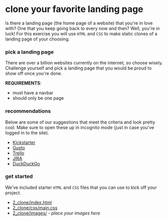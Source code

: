# clone your favorite landing page

Is there a landing page (the home page of a website) that you're
in love with? One that you keep going back to every now and then?
Well, you're in luck! For this exercise you will use `HTML` and
`CSS` to make static clones of a landing page of your choosing.

### pick a landing page

There are over a billion websites currently on the internet, so
choose wisely. Challenge yourself and pick a landing page that
you would be proud to show off once you're done.

**REQUIREMENTS**:
- must have a navbar
- should only be one page

### recommendations

Below are some of our suggestions that meet the criteria and
look pretty cool. Make sure to open these up in incognito
mode (just in case you've logged in to the site).

- [Kickstarter](https://www.kickstarter.com/)
- [Gusto](https://gusto.com/)
- [Trello](https://trello.com/)
- [JIRA](https://www.atlassian.com/software/jira)
- [DuckDuckGo](https://duckduckgo.com/)

### get started

We've included starter `HTML` and `CSS` files that you can
use to kick off your project.

- [2_clone/index.html](./index.html)
- [2_clone/css/main.css](./css/main.css)
- [2_clone/images/](./images) _- place your images here_
